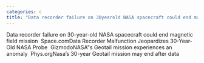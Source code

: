 ```yaml
---
categories: c
title: "Data recorder failure on 30yearold NASA spacecraft could end magnetic field mission  Spacecom"
---
```

Data recorder failure on 30-year-old NASA spacecraft could end magnetic field mission&nbsp;&nbsp;Space.comData Recorder Malfunction Jeopardizes 30-Year-Old NASA Probe&nbsp;&nbsp;GizmodoNASA"s Geotail mission experiences an anomaly&nbsp;&nbsp;Phys.orgNasa’s 30-year Geotail mission may end after data 